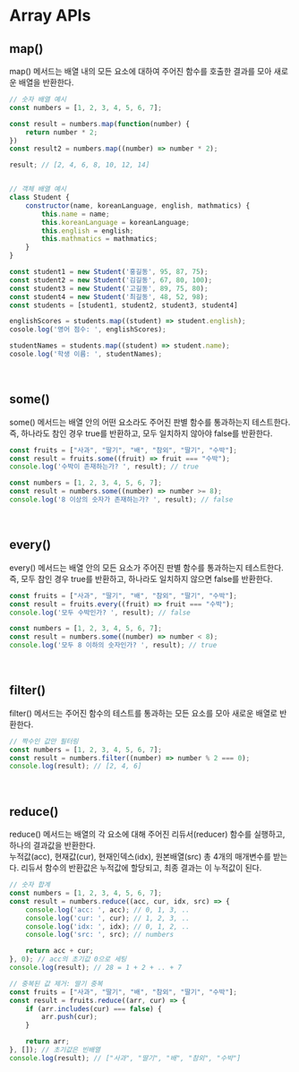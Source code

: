 # Array APIs

## map()

map() 메서드는 배열 내의 모든 요소에 대하여 주어진 함수를 호출한 결과를 모아 새로운 배열을 반환한다.  

```javascript
// 숫자 배열 예시
const numbers = [1, 2, 3, 4, 5, 6, 7];

const result = numbers.map(function(number) {
    return number * 2;
})
const result2 = numbers.map((number) => number * 2);

result; // [2, 4, 6, 8, 10, 12, 14]


// 객체 배열 예시
class Student {
    constructor(name, koreanLanguage, english, mathmatics) {
        this.name = name;
        this.koreanLanguage = koreanLanguage;
        this.english = english;
        this.mathmatics = mathmatics;
    }
}

const student1 = new Student('홍길동', 95, 87, 75);
const student2 = new Student('김길동', 67, 80, 100);
const student3 = new Student('고길동', 89, 75, 80);
const student4 = new Student('최길동', 48, 52, 98);
const students = [student1, student2, student3, student4]

englishScores = students.map((student) => student.english);
cosole.log('영어 점수: ', englishScores);

studentNames = students.map((student) => student.name);
cosole.log('학생 이름: ', studentNames);
```

<br/>

## some()

some() 메서드는 배열 안의 어떤 요소라도 주어진 판별 함수를 통과하는지 테스트한다.  
즉, 하나라도 참인 경우 true를 반환하고, 모두 일치하지 않아야 false를 반환한다.  

```javascript
const fruits = ["사과", "딸기", "배", "참외", "딸기", "수박"];
const result = fruits.some((fruit) => fruit === "수박");
console.log('수박이 존재하는가? ', result); // true

const numbers = [1, 2, 3, 4, 5, 6, 7];
const result = numbers.some((number) => number >= 8);
console.log('8 이상의 숫자가 존재하는가? ', result); // false
```

<br/>

## every()

every() 메서드는 배열 안의 모든 요소가 주어진 판별 함수를 통과하는지 테스트한다.  
즉, 모두 참인 경우 true를 반환하고, 하나라도 일치하지 않으면 false를 반환한다.  

```javascript
const fruits = ["사과", "딸기", "배", "참외", "딸기", "수박"];
const result = fruits.every((fruit) => fruit === "수박");
console.log('모두 수박인가? ', result); // false

const numbers = [1, 2, 3, 4, 5, 6, 7];
const result = numbers.some((number) => number < 8);
console.log('모두 8 이하의 숫자인가? ', result); // true
```

<br/>

## filter()

filter() 메서드는 주어진 함수의 테스트를 통과하는 모든 요소를 모아 새로운 배열로 반환한다.  

```javascript
// 짝수인 값만 필터링
const numbers = [1, 2, 3, 4, 5, 6, 7];
const result = numbers.filter((number) => number % 2 === 0);
console.log(result); // [2, 4, 6]
```

<br/>

## reduce()

reduce() 메서드는 배열의 각 요소에 대해 주어진 리듀서(reducer) 함수를 실행하고, 하나의 결과값을 반환한다.  
누적값(acc), 현재값(cur), 현재인덱스(idx), 원본배열(src) 총 4개의 매개변수를 받는다. 리듀서 함수의 반환값은 누적값에 할당되고, 최종 결과는 이 누적값이 된다.  

```javascript
// 숫자 합계
const numbers = [1, 2, 3, 4, 5, 6, 7];
const result = numbers.reduce((acc, cur, idx, src) => {
    console.log('acc: ', acc); // 0, 1, 3, ..
    console.log('cur: ', cur); // 1, 2, 3, ..
    console.log('idx: ', idx); // 0, 1, 2, ..
    console.log('src: ', src); // numbers

    return acc + cur;
}, 0); // acc의 초기값 0으로 세팅
console.log(result); // 28 = 1 + 2 + .. + 7

// 중복된 값 제거: 딸기 중복
const fruits = ["사과", "딸기", "배", "참외", "딸기", "수박"];
const result = fruits.reduce((arr, cur) => {
    if (arr.includes(cur) === false) {
        arr.push(cur);
    }

    return arr;
}, []); // 초기값은 빈배열
console.log(result); // ["사과", "딸기", "배", "참외", "수박"]
```

